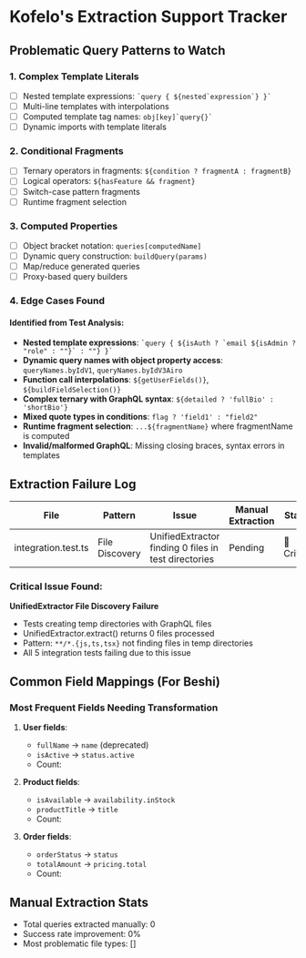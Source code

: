 # Kofelo's Extraction Support Tracker

## Problematic Query Patterns to Watch

### 1. Complex Template Literals
- [ ] Nested template expressions: `` `query { ${nested`expression`} }` ``
- [ ] Multi-line templates with interpolations
- [ ] Computed template tag names: `` obj[key]`query{}` ``
- [ ] Dynamic imports with template literals

### 2. Conditional Fragments
- [ ] Ternary operators in fragments: `${condition ? fragmentA : fragmentB}`
- [ ] Logical operators: `${hasFeature && fragment}`
- [ ] Switch-case pattern fragments
- [ ] Runtime fragment selection

### 3. Computed Properties
- [ ] Object bracket notation: `queries[computedName]`
- [ ] Dynamic query construction: `buildQuery(params)`
- [ ] Map/reduce generated queries
- [ ] Proxy-based query builders

### 4. Edge Cases Found

#### Identified from Test Analysis:
- **Nested template expressions**: `` `query { ${isAuth ? `email ${isAdmin ? "role" : ""}` : ""} }` ``
- **Dynamic query names with object property access**: `queryNames.byIdV1`, `queryNames.byIdV3Airo`
- **Function call interpolations**: `${getUserFields()}`, `${buildFieldSelection()}`
- **Complex ternary with GraphQL syntax**: `${detailed ? 'fullBio' : 'shortBio'}`
- **Mixed quote types in conditions**: `` flag ? 'field1' : "field2" ``
- **Runtime fragment selection**: `...${fragmentName}` where fragmentName is computed
- **Invalid/malformed GraphQL**: Missing closing braces, syntax errors in templates

## Extraction Failure Log

| File | Pattern | Issue | Manual Extraction | Status |
|------|---------|-------|-------------------|---------|
| integration.test.ts | File Discovery | UnifiedExtractor finding 0 files in test directories | Pending | 🔴 Critical |

### Critical Issue Found:
**UnifiedExtractor File Discovery Failure**
- Tests creating temp directories with GraphQL files
- UnifiedExtractor.extract() returns 0 files processed
- Pattern: `**/*.{js,ts,tsx}` not finding files in temp directories
- All 5 integration tests failing due to this issue

## Common Field Mappings (For Beshi)

### Most Frequent Fields Needing Transformation
<!-- Will populate after analyzing extracted queries -->

1. **User fields**:
   - `fullName` → `name` (deprecated)
   - `isActive` → `status.active`
   - Count:

2. **Product fields**:
   - `isAvailable` → `availability.inStock`
   - `productTitle` → `title`
   - Count:

3. **Order fields**:
   - `orderStatus` → `status`
   - `totalAmount` → `pricing.total`
   - Count:

## Manual Extraction Stats
- Total queries extracted manually: 0
- Success rate improvement: 0%
- Most problematic file types: []
